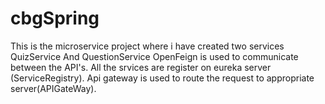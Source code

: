 # cbgSpring


This is the microservice project where i have created two services QuizService And QuestionService 
OpenFeign is used to communicate between the API's.
All the srvices are register on eureka server (ServiceRegistry).
Api gateway is used to route the request to appropriate server(APIGateWay).
